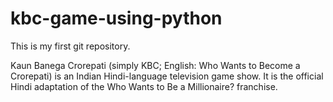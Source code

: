 # kbc-game-using-python

This is my first git repository.

Kaun Banega Crorepati (simply KBC; English: Who Wants to Become a Crorepati) is an Indian Hindi-language television game show. It is the official Hindi adaptation of the Who Wants to Be a Millionaire? franchise.

